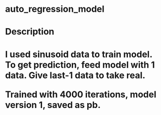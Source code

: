 # auto_regression_model
<h1> Description <h1>
  
  <p> I used sinusoid data to train model. To get prediction, feed model with 1 data. Give last-1 data to take real. </p>
  <p> Trained with 4000 iterations, model version 1, saved as pb. </p>
  
